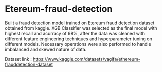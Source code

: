 # Etereum-fraud-detection

Built a fraud detection model trained on Etereum fraud detection dataset obtained from kaggle.
XGB Classifier was selected as the final model with highest recall and acurracy of 98%, after the data was cleaned with different feature engineering techniques and hyperparameter tuning on different models. Necessary operations were also performed to handle imbalanced and skewed nature of data.

Dataset link : https://www.kaggle.com/datasets/vagifa/ethereum-frauddetection-dataset
